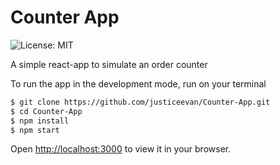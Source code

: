 # Counter App

![License: MIT](https://img.shields.io/badge/Language-Javascript-green.svg)

A simple react-app to simulate an order counter

To run the app in the development mode, run on your terminal

```bash
$ git clone https://github.com/justiceevan/Counter-App.git
$ cd Counter-App
$ npm install
$ npm start
```

Open [http://localhost:3000](http://localhost:3000) to view it in your browser.
